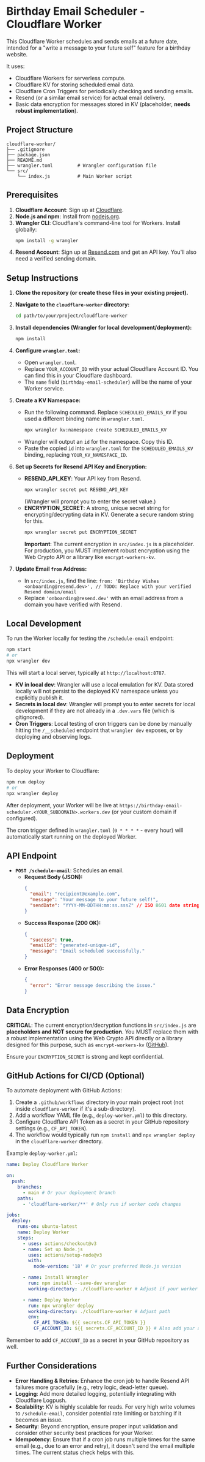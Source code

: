 # Birthday Email Scheduler - Cloudflare Worker

This Cloudflare Worker schedules and sends emails at a future date, intended for a "write a message to your future self" feature for a birthday website.

It uses:
- Cloudflare Workers for serverless compute.
- Cloudflare KV for storing scheduled email data.
- Cloudflare Cron Triggers for periodically checking and sending emails.
- Resend (or a similar email service) for actual email delivery.
- Basic data encryption for messages stored in KV (placeholder, **needs robust implementation**).

## Project Structure

```
cloudflare-worker/
├── .gitignore
├── package.json
├── README.md
├── wrangler.toml         # Wrangler configuration file
└── src/
    └── index.js          # Main Worker script
```

## Prerequisites

1.  **Cloudflare Account**: Sign up at [Cloudflare](https://cloudflare.com).
2.  **Node.js and npm**: Install from [nodejs.org](https://nodejs.org/).
3.  **Wrangler CLI**: Cloudflare's command-line tool for Workers. Install globally:
    ```bash
    npm install -g wrangler
    ```
4.  **Resend Account**: Sign up at [Resend.com](https://resend.com) and get an API key. You'll also need a verified sending domain.

## Setup Instructions

1.  **Clone the repository (or create these files in your existing project).**

2.  **Navigate to the `cloudflare-worker` directory:**
    ```bash
    cd path/to/your/project/cloudflare-worker
    ```

3.  **Install dependencies (Wrangler for local development/deployment):**
    ```bash
    npm install
    ```

4.  **Configure `wrangler.toml`:**
    *   Open `wrangler.toml`.
    *   Replace `YOUR_ACCOUNT_ID` with your actual Cloudflare Account ID. You can find this in your Cloudflare dashboard.
    *   The `name` field (`birthday-email-scheduler`) will be the name of your Worker service.

5.  **Create a KV Namespace:**
    *   Run the following command. Replace `SCHEDULED_EMAILS_KV` if you used a different binding name in `wrangler.toml`.
        ```bash
        npx wrangler kv:namespace create SCHEDULED_EMAILS_KV
        ```
    *   Wrangler will output an `id` for the namespace. Copy this ID.
    *   Paste the copied `id` into `wrangler.toml` for the `SCHEDULED_EMAILS_KV` binding, replacing `YOUR_KV_NAMESPACE_ID`.

6.  **Set up Secrets for Resend API Key and Encryption:**
    *   **RESEND_API_KEY**: Your API key from Resend.
        ```bash
        npx wrangler secret put RESEND_API_KEY
        ```
        (Wrangler will prompt you to enter the secret value.)
    *   **ENCRYPTION_SECRET**: A strong, unique secret string for encrypting/decrypting data in KV. Generate a secure random string for this.
        ```bash
        npx wrangler secret put ENCRYPTION_SECRET
        ```
        **Important**: The current encryption in `src/index.js` is a placeholder. For production, you MUST implement robust encryption using the Web Crypto API or a library like `encrypt-workers-kv`.

7.  **Update Email `from` Address:**
    *   In `src/index.js`, find the line:
        `from: 'Birthday Wishes <onboarding@resend.dev>', // TODO: Replace with your verified Resend domain/email`
    *   Replace `'onboarding@resend.dev'` with an email address from a domain you have verified with Resend.

## Local Development

To run the Worker locally for testing the `/schedule-email` endpoint:

```bash
npm start
# or
npx wrangler dev
```

This will start a local server, typically at `http://localhost:8787`.

*   **KV in local dev**: Wrangler will use a local emulation for KV. Data stored locally will not persist to the deployed KV namespace unless you explicitly publish it.
*   **Secrets in local dev**: Wrangler will prompt you to enter secrets for local development if they are not already in a `.dev.vars` file (which is gitignored).
*   **Cron Triggers**: Local testing of cron triggers can be done by manually hitting the `/__scheduled` endpoint that `wrangler dev` exposes, or by deploying and observing logs.

## Deployment

To deploy your Worker to Cloudflare:

```bash
npm run deploy
# or
npx wrangler deploy
```

After deployment, your Worker will be live at `https://birthday-email-scheduler.<YOUR_SUBDOMAIN>.workers.dev` (or your custom domain if configured).

The cron trigger defined in `wrangler.toml` (`0 * * * *` - every hour) will automatically start running on the deployed Worker.

## API Endpoint

*   **`POST /schedule-email`**: Schedules an email.
    *   **Request Body (JSON):**
        ```json
        {
          "email": "recipient@example.com",
          "message": "Your message to your future self!",
          "sendDate": "YYYY-MM-DDTHH:mm:ss.sssZ" // ISO 8601 date string for the future send time
        }
        ```
    *   **Success Response (200 OK):**
        ```json
        {
          "success": true,
          "emailId": "generated-unique-id",
          "message": "Email scheduled successfully."
        }
        ```
    *   **Error Responses (400 or 500):**
        ```json
        {
          "error": "Error message describing the issue."
        }
        ```

## Data Encryption

**CRITICAL**: The current encryption/decryption functions in `src/index.js` are **placeholders and NOT secure for production**. You MUST replace them with a robust implementation using the Web Crypto API directly or a library designed for this purpose, such as `encrypt-workers-kv` ([GitHub](https://github.com/bradyjoslin/encrypt-workers-kv)).

Ensure your `ENCRYPTION_SECRET` is strong and kept confidential.

## GitHub Actions for CI/CD (Optional)

To automate deployment with GitHub Actions:

1.  Create a `.github/workflows` directory in your main project root (not inside `cloudflare-worker` if it's a sub-directory).
2.  Add a workflow YAML file (e.g., `deploy-worker.yml`) to this directory.
3.  Configure Cloudflare API Token as a secret in your GitHub repository settings (e.g., `CF_API_TOKEN`).
4.  The workflow would typically run `npm install` and `npx wrangler deploy` in the `cloudflare-worker` directory.

Example `deploy-worker.yml`:

```yaml
name: Deploy Cloudflare Worker

on:
  push:
    branches:
      - main # Or your deployment branch
    paths:
      - 'cloudflare-worker/**' # Only run if worker code changes

jobs:
  deploy:
    runs-on: ubuntu-latest
    name: Deploy Worker
    steps:
      - uses: actions/checkout@v3
      - name: Set up Node.js
        uses: actions/setup-node@v3
        with:
          node-version: '18' # Or your preferred Node.js version

      - name: Install Wrangler
        run: npm install --save-dev wrangler
        working-directory: ./cloudflare-worker # Adjust if your worker is in a different subdir

      - name: Deploy Worker
        run: npx wrangler deploy
        working-directory: ./cloudflare-worker # Adjust path
        env:
          CF_API_TOKEN: ${{ secrets.CF_API_TOKEN }}
          CF_ACCOUNT_ID: ${{ secrets.CF_ACCOUNT_ID }} # Also add your account ID as a secret
```

Remember to add `CF_ACCOUNT_ID` as a secret in your GitHub repository as well.

## Further Considerations

*   **Error Handling & Retries**: Enhance the cron job to handle Resend API failures more gracefully (e.g., retry logic, dead-letter queue).
*   **Logging**: Add more detailed logging, potentially integrating with Cloudflare Logpush.
*   **Scalability**: KV is highly scalable for reads. For very high write volumes to `/schedule-email`, consider potential rate limiting or batching if it becomes an issue.
*   **Security**: Beyond encryption, ensure proper input validation and consider other security best practices for your Worker.
*   **Idempotency**: Ensure that if a cron job runs multiple times for the same email (e.g., due to an error and retry), it doesn't send the email multiple times. The current status check helps with this.